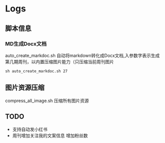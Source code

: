 # Logs


## 脚本信息

### MD生成Docx文档
auto_create_markdoc.sh
自动将markdown转化成Docx文档,入参数字表示生成第几期周刊，以内置压缩图片能力（只压缩当前周刊图片
```
sh auto_create_markdoc.sh 27
```



## 图片资源压缩
compress_all_image.sh
压缩所有图片资源

## TODO 
* 支持自动发小红书
* 周刊增加关注我的文案信息 增加粉丝数